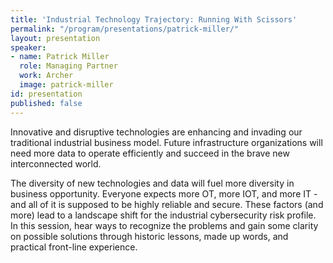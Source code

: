```yaml
---
title: 'Industrial Technology Trajectory: Running With Scissors'
permalink: "/program/presentations/patrick-miller/"
layout: presentation
speaker:
- name: Patrick Miller
  role: Managing Partner
  work: Archer
  image: patrick-miller
id: presentation
published: false
---
```


Innovative and disruptive technologies are enhancing and invading our traditional industrial business model. Future infrastructure organizations will need more data to operate efficiently and succeed in the brave new interconnected world.

The diversity of new technologies and data will fuel more diversity in business opportunity. Everyone expects more OT, more IOT, and more IT - and all of it is supposed to be highly reliable and secure. These factors (and more) lead to a landscape shift for the industrial cybersecurity risk profile. In this session, hear ways to recognize the problems and gain some clarity on possible solutions through historic lessons, made up words, and practical front-line experience.